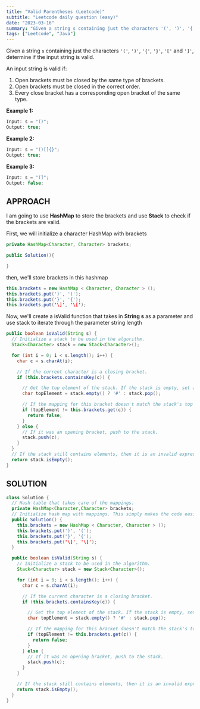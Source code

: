 ```yaml
---
title: "Valid Parentheses (Leetcode)"
subtitle: "Leetcode daily question (easy)"
date: "2023-03-16"
summary: "Given a string s containing just the characters '(', ')', '{', '}', '[' and ']', determine if the input string is valid."
tags: ["Leetcode", "Java"]
---
```


Given a string `s` containing just the characters `'('`, `')'`, `'{'`, `'}'`, `'['` and `']'`, determine if the input string is valid.

An input string is valid if:

1.  Open brackets must be closed by the same type of brackets.
2.  Open brackets must be closed in the correct order.
3.  Every close bracket has a corresponding open bracket of the same type.

**Example 1:**

```js
Input: s = "()";
Output: true;
```

**Example 2:**

```js
Input: s = "()[]{}";
Output: true;
```

**Example 3:**

```js
Input: s = "(]";
Output: false;
```

## APPROACH

I am going to use **HashMap** to store the brackets and use **Stack** to check if the brackets are valid.

First, we will initialize a character HashMap with brackets

```java
private HashMap<Character, Character> brackets;

public Solution(){

}
```

then, we'll store brackets in this hashmap

```java
this.brackets = new HashMap < Character, Character > ();
this.brackets.put(')', '(');
this.brackets.put('}', '{');
this.brackets.put('\]', '\[');
```

Now, we'll create a isValid function that takes in **String s** as a parameter and use stack to iterate through the parameter string length

```java
public boolean isValid(String s) {
  // Initialize a stack to be used in the algorithm.
  Stack<Character> stack = new Stack<Character>();

  for (int i = 0; i < s.length(); i++) {
    char c = s.charAt(i);

    // If the current character is a closing bracket.
    if (this.brackets.containsKey(c)) {

      // Get the top element of the stack. If the stack is empty, set a dummy value of '#'
      char topElement = stack.empty() ? '#' : stack.pop();

      // If the mapping for this bracket doesn't match the stack's top element, return false.
      if (topElement != this.brackets.get(c)) {
        return false;
      }
    } else {
      // If it was an opening bracket, push to the stack.
      stack.push(c);
    }
  }
  // If the stack still contains elements, then it is an invalid expression.
  return stack.isEmpty();
}
```


## SOLUTION

```java
class Solution {
  // Hash table that takes care of the mappings.
  private HashMap<Character,Character> brackets;
  // Initialize hash map with mappings. This simply makes the code easier to read.
  public Solution() {
    this.brackets = new HashMap < Character, Character > ();
    this.brackets.put(')', '(');
    this.brackets.put('}', '{');
    this.brackets.put('\]', '\[');
  }

  public boolean isValid(String s) {
    // Initialize a stack to be used in the algorithm.
    Stack<Character> stack = new Stack<Character>();

    for (int i = 0; i < s.length(); i++) {
      char c = s.charAt(i);

      // If the current character is a closing bracket.
      if (this.brackets.containsKey(c)) {

        // Get the top element of the stack. If the stack is empty, set a dummy value of '#'
        char topElement = stack.empty() ? '#' : stack.pop();

        // If the mapping for this bracket doesn't match the stack's top element, return false.
        if (topElement != this.brackets.get(c)) {
          return false;
        }
      } else {
        // If it was an opening bracket, push to the stack.
        stack.push(c);
      }
    }

    // If the stack still contains elements, then it is an invalid expression.
    return stack.isEmpty();
  }
}
```
